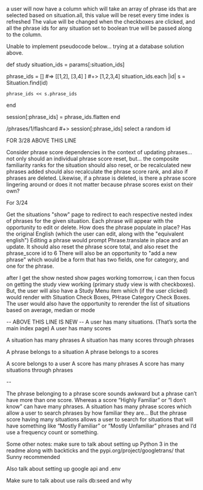 

a user will now have a column which will take an array of phrase ids that are selected based on situation.all, this value will be reset every time index is refreshed
The value will be changed when the checkboxes are clicked, and all the phrase ids for any situation set to boolean true will be passed along to the column.


Unable to implement pseudocode below... trying at a database solution above.


def study
  situation_ids = params[:situation_ids]

  phrase_ids = [] #=> [[1,2], [3,4] ] #+> [1,2,3,4]
  situation_ids.each |id|
    s = Situation.find(id)

    phrase_ids << s.phrase_ids
  end

  session[:phrase_ids] = phrase_ids.flatten
end

/phrases/1/flashcard #+> session[:phrase_ids] select  a random id


FOR 3/28 ABOVE THIS LINE


Consider phrase score dependencies in the context of updating phrases... not only should an individual phrase score reset, but...
the composite familiarity ranks for the situation should also reset, or be recalculated
new phrases added should also recalculate the phrase score rank, and also if phrases are deleted.
Likewise, if a phrase is deleted, is there a phrase score lingering around or does it not matter because phrase scores exist on their own?


For 3/24

Get the situations "show" page to redirect to each respective nested index of phrases for the given situation.
Each phrase will appear with the opportunity to edit or delete.
How does the phrase populate in place?  Has the original English (which the user can edit, along with the "equivalent english")
  Editing a phrase would prompt Phrase.translate in place and an update. It should also reset the phrase score total, and also reset the phrase_score id to 6
There will also be an opportunity to "add a new phrase" which would be a form that has two fields, one for category, and one for the phrase.

after I get the show nested show pages working tomorrow, i can then focus on getting the study view working (primary study view is with checkboxes).
But, the user will also have a Study Menu item which (if the user clicked) would render with Situation Check Boxes, PHrase Category Check Boxes.
The user would also have the opportunity to rerender the list of situations based on average, median or mode


-- ABOVE THIS LINE IS NEW --
A user has many situations. (That’s sorta the main index page)
A user has many scores

A situation has many phrases
A situation has many scores through phrases

A phrase belongs to a situation
A phrase belongs to a scores

A score belongs to a user
A score has many phrases
A score has many situations through phrases

--

The phrase belonging to a phrase score sounds awkward but a phrase can’t have more than one score.  Whereas a score “Highly Familiar” or “I don’t know” can have many phrases.
A situation has many phrase scores which allow a user to search phrases by how familiar they are...
But the phrase score having many situations allows a user to search for situations that will have something like “Mostly Familiar” or “Mostly Unfamiliar” phrases and I’d use a frequency count or something.

Some other notes: make sure to talk about setting up Python 3 in the readme along with backticks and the pypi.org/project/googletrans/ that Sunny recommended

Also talk about setting up google api and .env

Make sure to talk about use rails db:seed and why

